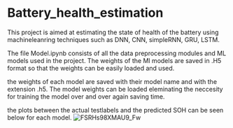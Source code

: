 # Battery_health_estimation

This project is aimed at estimating the state of health of the battery using machineleanring techniques such as DNN, CNN, simpleRNN, GRU, LSTM.

The file Model.ipynb consists of all the data preprocessing modules and ML models used in the project. The weights of the Ml models are saved in .H5 format so that the
weights can be easily loaded and used.

the weights of each model are saved with their model name and with the extension .h5. The model weights can be loaded eleminating the neccesity for training the model over and over again saving time.

the plots between the actual testlabels and the predicted SOH can be seen below for each model.
![FSRHs98XMAU9_Fw](https://user-images.githubusercontent.com/61615845/173831832-0eaec354-050c-425e-a1a5-66cd9ccbd4c9.png)
